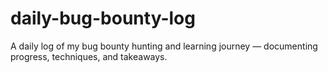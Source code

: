 # daily-bug-bounty-log
A daily log of my bug bounty hunting and learning journey — documenting progress, techniques, and takeaways.
